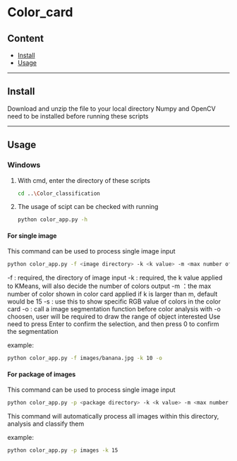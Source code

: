 # Color_card

## Content
* [Install](#install)
* [Usage](#usage)

 <hr>

## Install
Download and unzip the file to your local directory
Numpy and OpenCV need to be installed before running these scripts

 <hr>

## Usage
### Windows
1. With cmd, enter the directory of these scripts
   ```sh
   cd ..\Color_classification
   ```
2. The usage of scipt can be checked with running
   ```sh
   python color_app.py -h
   ```
#### For single image
This command can be used to process single image input
```sh
python color_app.py -f <image directory> -k <k value> -m <max number of colors in card> -s -o
```
-f : required, the directory of image input
-k : required, the k value applied to KMeans, will also decide the number of colors output
-m ：the max number of color shown in color card applied if k is larger than m, default would be 15
-s : use this to show specific RGB value of colors in the color card
-o : call a image segmentation function before color analysis
     with -o choosen, user will be required to draw the range of object interested
     Use need to press Enter to confirm the selection, and then press 0 to confirm the segmentation

example:
```sh
python color_app.py -f images/banana.jpg -k 10 -o
```

#### For package of images
This command can be used to process single image input
```sh
python color_app.py -p <package directory> -k <k value> -m <max number of colors in card> -s
```
This command will automatically process all images within this directory, analysis and classify them

example:
```sh
python color_app.py -p images -k 15
```


 
